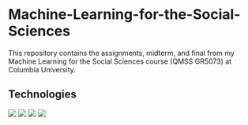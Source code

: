 # Machine-Learning-for-the-Social-Sciences
This repository contains the assignments, midterm, and final from my Machine Learning for the Social Sciences course (QMSS GR5073) at Columbia University. 

## Technologies
![](https://img.shields.io/badge/Python-informational?style=flat&logo=python&logoColor=white) ![](https://img.shields.io/badge/NumPy-informational?style=flat&logo=numpy&logoColor=white) ![](https://img.shields.io/badge/pandas-informational?style=flat&logo=pandas&logoColor=white) ![](https://img.shields.io/badge/scikitlearn-informational?style=flat&logo=scikitlearn&logoColor=white) 




